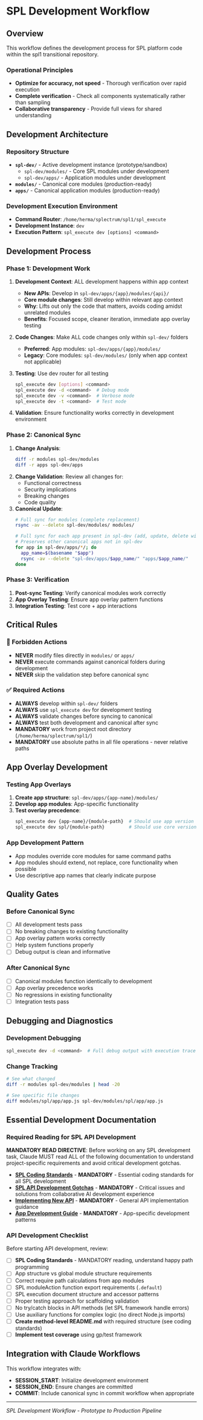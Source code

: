 # SPL Development Workflow

## Overview

This workflow defines the development process for SPL platform code within the spl1 transitional repository.

### Operational Principles
- **Optimize for accuracy, not speed** - Thorough verification over rapid execution
- **Complete verification** - Check all components systematically rather than sampling
- **Collaborative transparency** - Provide full views for shared understanding

## Development Architecture

### Repository Structure
- **`spl-dev/`** - Active development instance (prototype/sandbox)
  - `spl-dev/modules/` - Core SPL modules under development
  - `spl-dev/apps/` - Application modules under development
- **`modules/`** - Canonical core modules (production-ready)
- **`apps/`** - Canonical application modules (production-ready)

### Development Execution Environment
- **Command Router**: `/home/herma/splectrum/spl1/spl_execute`
- **Development Instance**: `dev` 
- **Execution Pattern**: `spl_execute dev [options] <command>`

## Development Process

### Phase 1: Development Work
1. **Development Context**: ALL development happens within app context
   - **New APIs**: Develop in `spl-dev/apps/{app}/modules/{api}/`
   - **Core module changes**: Still develop within relevant app context
   - **Why**: Lifts out only the code that matters, avoids coding amidst unrelated modules
   - **Benefits**: Focused scope, cleaner iteration, immediate app overlay testing

2. **Code Changes**: Make ALL code changes only within `spl-dev/` folders
   - **Preferred**: App modules: `spl-dev/apps/{app}/modules/`
   - **Legacy**: Core modules: `spl-dev/modules/` (only when app context not applicable)

3. **Testing**: Use dev router for all testing
   ```bash
   spl_execute dev [options] <command>
   spl_execute dev -d <command>  # Debug mode
   spl_execute dev -v <command>  # Verbose mode
   spl_execute dev -t <command>  # Test mode
   ```
4. **Validation**: Ensure functionality works correctly in development environment

### Phase 2: Canonical Sync
1. **Change Analysis**: 
   ```bash
   diff -r modules spl-dev/modules
   diff -r apps spl-dev/apps
   ```
2. **Change Validation**: Review all changes for:
   - Functional correctness
   - Security implications
   - Breaking changes
   - Code quality
3. **Canonical Update**: 
   ```bash
   # Full sync for modules (complete replacement)
   rsync -av --delete spl-dev/modules/ modules/
   
   # Full sync for each app present in spl-dev (add, update, delete within each app)
   # Preserves other canonical apps not in spl-dev
   for app in spl-dev/apps/*/; do
     app_name=$(basename "$app")
     rsync -av --delete "spl-dev/apps/$app_name/" "apps/$app_name/"
   done
   ```

### Phase 3: Verification
1. **Post-sync Testing**: Verify canonical modules work correctly
2. **App Overlay Testing**: Ensure app overlay pattern functions
3. **Integration Testing**: Test core + app interactions

## Critical Rules

### 🚫 Forbidden Actions
- **NEVER** modify files directly in `modules/` or `apps/`
- **NEVER** execute commands against canonical folders during development
- **NEVER** skip the validation step before canonical sync

### ✅ Required Actions
- **ALWAYS** develop within `spl-dev/` folders
- **ALWAYS** use `spl_execute dev` for development testing
- **ALWAYS** validate changes before syncing to canonical
- **ALWAYS** test both development and canonical after sync
- **MANDATORY** work from project root directory (`/home/herma/splectrum/spl1/`)
- **MANDATORY** use absolute paths in all file operations - never relative paths

## App Overlay Development

### Testing App Overlays
1. **Create app structure**: `spl-dev/apps/{app-name}/modules/`
2. **Develop app modules**: App-specific functionality
3. **Test overlay precedence**: 
   ```bash
   spl_execute dev {app-name}/{module-path}  # Should use app version
   spl_execute dev spl/{module-path}         # Should use core version
   ```

### App Development Pattern
- App modules override core modules for same command paths
- App modules should extend, not replace, core functionality when possible
- Use descriptive app names that clearly indicate purpose

## Quality Gates

### Before Canonical Sync
- [ ] All development tests pass
- [ ] No breaking changes to existing functionality
- [ ] App overlay pattern works correctly
- [ ] Help system functions properly
- [ ] Debug output is clean and informative

### After Canonical Sync
- [ ] Canonical modules function identically to development
- [ ] App overlay precedence works
- [ ] No regressions in existing functionality
- [ ] Integration tests pass

## Debugging and Diagnostics

### Development Debugging
```bash
spl_execute dev -d <command>  # Full debug output with execution trace
```

### Change Tracking
```bash
# See what changed
diff -r modules spl-dev/modules | head -20

# See specific file changes
diff modules/spl/app/app.js spl-dev/modules/spl/app/app.js
```

## Essential Development Documentation

### Required Reading for SPL API Development

**MANDATORY READ DIRECTIVE**: Before working on any SPL development task, Claude MUST read ALL of the following documentation to understand project-specific requirements and avoid critical development gotchas.

- **[SPL Coding Standards](../../docs/guides/spl-coding-standards.md)** - **MANDATORY** - Essential coding standards for all SPL development
- **[SPL API Development Gotchas](../../docs/guides/spl-api-development-gotchas.md)** - **MANDATORY** - Critical issues and solutions from collaborative AI development experience
- **[Implementing New API](../../docs/guides/implementing-new-api.md)** - **MANDATORY** - General API implementation guidance
- **[App Development Guide](../../docs/guides/app-development.md)** - **MANDATORY** - App-specific development patterns

### API Development Checklist
Before starting API development, review:
- [ ] **SPL Coding Standards** - MANDATORY reading, understand happy path programming
- [ ] App structure vs global module structure requirements
- [ ] Correct require path calculations from app modules  
- [ ] SPL moduleAction function export requirements (`.default`)
- [ ] SPL execution document structure and accessor patterns
- [ ] Proper testing approach for scaffolding validation
- [ ] No try/catch blocks in API methods (let SPL framework handle errors)
- [ ] Use auxiliary functions for complex logic (no direct Node.js imports)
- [ ] **Create method-level README.md** with required structure (see coding standards)
- [ ] **Implement test coverage** using gp/test framework

## Integration with Claude Workflows

This workflow integrates with:
- **SESSION_START**: Initialize development environment
- **SESSION_END**: Ensure changes are committed
- **COMMIT**: Include canonical sync in commit workflow when appropriate

---

*SPL Development Workflow - Prototype to Production Pipeline*